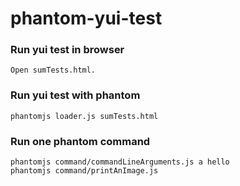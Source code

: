 # phantom-yui-test

### Run yui test in browser

    Open sumTests.html. 

### Run yui test with phantom

    phantomjs loader.js sumTests.html

### Run one phantom command

    phantomjs command/commandLineArguments.js a hello
    phantomjs command/printAnImage.js
    